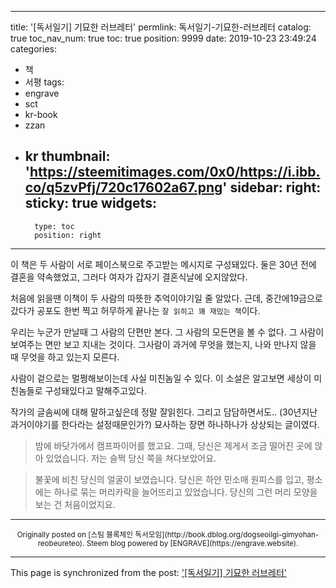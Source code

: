 
---
title: '[독서일기] 기묘한 러브레터'
permlink: 독서일기-기묘한-러브레터
catalog: true
toc_nav_num: true
toc: true
position: 9999
date: 2019-10-23 23:49:24
categories:
- 책
- 서평
tags:
- engrave
- sct
- kr-book
- zzan
- kr
thumbnail: 'https://steemitimages.com/0x0/https://i.ibb.co/q5zvPfj/720c17602a67.png'
sidebar:
    right:
        sticky: true
widgets:
    -
        type: toc
        position: right
---


이 책은 두 사람이 서로 페이스북으로 주고받는 메시지로 구성돼있다. 둘은 30년 전에 결혼을 약속했었고, 그러다 여자가 갑자기 결혼식날에 오지않았다.


처음에 읽을땐 이책이 두 사람의 따뜻한 추억이야기일 줄 알았다. 근데,  중간에19금으로 갔다가 공포도 한번 찍고 허무하게 끝나는 `잘 읽히고 꽤 재밌는 책`이다. 


우리는 누군가 만날때 그 사람의 단편만 본다. 그 사람의 모든면을 볼 수 없다. 그 사람이 보여주는 면만 보고 지내는 것이다. 그사람이 과거에 무엇을 했는지, 나와 만나지 않을 때 무엇을 하고 있는지 모른다.


사람이 겉으로는 멀쩡해보이는데 사실 미친놈일 수 있다. 이 소설은 알고보면 세상이 미친놈들로 구성돼있다고 말해주고있다.


작가의 글솜씨에 대해 말하고싶은데
정말 잘읽힌다. 그리고 담담하면서도.. (30년지난과거이야기를 한다라는 설정때문인가?) 묘사하는 장면 하나하나가 상상되는 글이였다.

> 밤에 바닷가에서 캠프파이어를 했고요. 그때, 당신은 제게서 조금 떨어진 곳에 앉아 있었습니다. 저는 슬쩍 당신 쪽을 쳐다보았어요.

>   불꽃에 비친 당신의 얼굴이 보였습니다. 당신은 하얀 민소매 원피스를 입고, 평소에는 하나로 묶는 머리카락을 늘어뜨리고 있었습니다. 당신의 그런 머리 모양을 보는 건 처음이었지요.



***
<center><sup>Originally posted on [스팀 블록체인 독서모임](http://book.dblog.org/dogseoilgi-gimyohan-reobeureteo). Steem blog powered by [ENGRAVE](https://engrave.website).</sup></center>

- - -

This page is synchronized from the post: ['[독서일기] 기묘한 러브레터'](https://steempeak.com/@jacobyu/dogseoilgi-gimyohan-reobeureteo)
